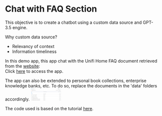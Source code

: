 # Chat with FAQ Section

This objective is to create a chatbot using a custom data source and GPT-3.5 engine.  <br>  

Why custom data source?
* Relevancy of context <br>
* Information timeliness


In this demo app, this app chat with the Unifi Home FAQ document retrieved from the [website](https://unifi.com.my/support/faq): <br>Click [here](https://faq-chatbot.streamlit.app/) to access the app.

The app can also be extended to personal book collections, enterprise knowledge banks, etc. To do so, replace the documents in the 'data' folders accordingly.
<img width="100px" src="./media/data_folder.jpg" alt="data folder" />


The code used is based on the tutorial [here](https://blog.streamlit.io/build-a-chatbot-with-custom-data-sources-powered-by-llamaindex/).
